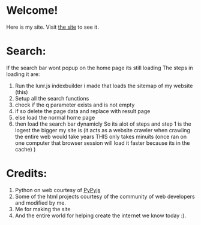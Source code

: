 # Welcome!

Here is my site.
Visit [the site](https://elijah629.github.io) to see it.

# Search:
If the search bar wont popup on the home page its still loading
The steps in loading it are:
1. Run the lunr.js indexbuilder i made that loads the sitemap of my website (this)
2. Setup all the search functions
3. check if the q parameter exists and is not empty
4. if so delete the page data and replace with result page
5. else load the normal home page
6. then load the search bar dynamicly
So its alot of steps and step 1 is the logest the bigger my site is (it acts as a website crawler when crawling the entire web would take years THIS only takes minuits (once ran on one computer that browser session will load it faster because its in the cache) )


# Credits:
1. Python on web courtesy of [PyPyjs](http://www.pypyjs.org)
2. Some of the html projects courtesy of the community of web developers and modified by me.
3. Me for making the site
4. And the entire world for helping create the internet we know today :).
